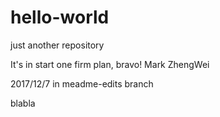 # hello-world
just another repository


It's in start one firm plan,
bravo!
Mark ZhengWei

2017/12/7
in meadme-edits branch

blabla	
